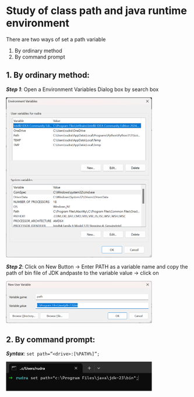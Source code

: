 # Study of class path and java runtime environment

There are two ways of set a path variable

1. By ordinary method
2. By command prompt

## 1. By ordinary method:

***Step 1***: Open a Environment Variables Dialog box by search box

<img src="./images/env-var-dialouge-box.png" alt="env-var-dialouge-box" width="400"/>

***Step 2***: Click on New Button -> Enter PATH as a variable name and copy the path of bin file of JDK andpaste to the variable value -> click on

<img src="./images/path-set.png" alt="path-set" width="400"/>

## 2. By command prompt:

***Syntax***: `set path=”<drive>:[%PATH%]”;`

<img src="./images/cmd.png" alt="path-set" width="400"/>
